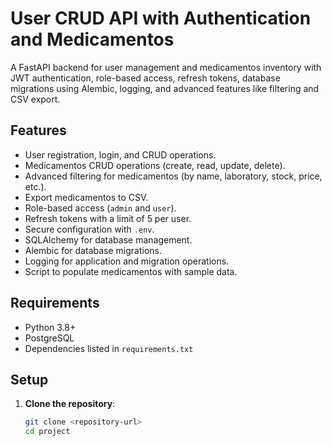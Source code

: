 # User CRUD API with Authentication and Medicamentos

A FastAPI backend for user management and medicamentos inventory with JWT authentication, role-based access, refresh tokens, database migrations using Alembic, logging, and advanced features like filtering and CSV export.

## Features
- User registration, login, and CRUD operations.
- Medicamentos CRUD operations (create, read, update, delete).
- Advanced filtering for medicamentos (by name, laboratory, stock, price, etc.).
- Export medicamentos to CSV.
- Role-based access (`admin` and `user`).
- Refresh tokens with a limit of 5 per user.
- Secure configuration with `.env`.
- SQLAlchemy for database management.
- Alembic for database migrations.
- Logging for application and migration operations.
- Script to populate medicamentos with sample data.

## Requirements
- Python 3.8+
- PostgreSQL
- Dependencies listed in `requirements.txt`

## Setup

1. **Clone the repository**:
   ```bash
   git clone <repository-url>
   cd project